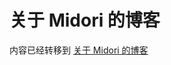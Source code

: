 # 关于 Midori 的博客

内容已经转移到 [关于 Midori 的博客](https://github.com/Ruikuan/blog/blogging-about-midori/README.md)